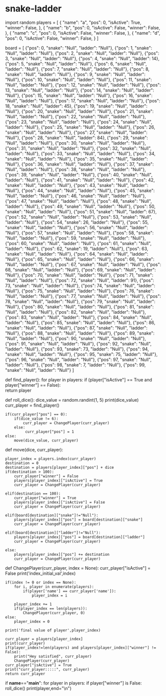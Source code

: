 # snake-ladder
import random
players = [
    {
        "name": "a",
        "pos": 0,
        "isActive": True,
        "winner": False,
    },
    {
        "name": "b",
        "pos": 0,
        "isActive": False,
        "winner": False,
    },
    {
        "name": "c",
        "pos": 0,
        "isActive": False,
        "winner": False,
    },
    {
        "name": "d",
        "pos": 0,
        "isActive": False,
        "winner": False,
    }
]

board = [
    {"pos": 0, "snake": "Null", "ladder": "Null"},
    {"pos": 1, "snake": "Null", "ladder": "Null"},
    {"pos": 2, "snake": "Null", "ladder": "Null"},
    {"pos": 3, "snake": "Null", "ladder": "Null"},
    {"pos": 4, "snake": "Null", "ladder": 14},
    {"pos": 5, "snake": "Null", "ladder": "Null"},
    {"pos": 6, "snake": "Null", "ladder": "Null"},
    {"pos": 7, "snake": "Null", "ladder": "Null"},
    {"pos": 8, "snake": "Null", "ladder": "Null"},
    {"pos": 9, "snake": "Null", "ladder": "Null"},
    {"pos": 10, "snake": "Null", "ladder": "Null"},
    {"pos": 11, "snake": "Null", "ladder": "Null"},
    {"pos": 12, "snake": "Null", "ladder": "Null"},
    {"pos": 13, "snake": "Null", "ladder": "Null"},
    {"pos": 14, "snake": "Null", "ladder": "Null"},
    {"pos": 15, "snake": "Null", "ladder": "Null"},
    {"pos": 16, "snake": "Null", "ladder": "Null"},
    {"pos": 17, "snake": "Null", "ladder": "Null"},
    {"pos": 18, "snake": "Null", "ladder": 45},
    {"pos": 19, "snake": "Null", "ladder": "Null"},
    {"pos": 20, "snake": "Null", "ladder": "Null"},
    {"pos": 21, "snake": "Null", "ladder": "Null"},
    {"pos": 22, "snake": "Null", "ladder": "Null"},
    {"pos": 23, "snake": "Null", "ladder": "Null"},
    {"pos": 24, "snake": "Null", "ladder": "Null"},
    {"pos": 25, "snake": "Null", "ladder": "Null"},
    {"pos": 26, "snake": "Null", "ladder": "Null"},
    {"pos": 27, "snake": "Null", "ladder": "Null"},
    {"pos": 28, "snake": "Null", "ladder": 84},
    {"pos": 29, "snake": "Null", "ladder": "Null"},
    {"pos": 30, "snake": "Null", "ladder": "Null"},
    {"pos": 31, "snake": "Null", "ladder": "Null"},
    {"pos": 32, "snake": "Null", "ladder": "Null"},
    {"pos": 33, "snake": "Null", "ladder": "Null"},
    {"pos": 34, "snake": "Null", "ladder": "Null"},
    {"pos": 35, "snake": "Null", "ladder": "Null"},
    {"pos": 36, "snake": "Null", "ladder": "Null"},
    {"pos": 37, "snake": "Null", "ladder": "Null"},
    {"pos": 38, "snake": "Null", "ladder": "Null"},
    {"pos": 39, "snake": "Null", "ladder": "Null"},
    {"pos": 40, "snake": "Null", "ladder": "Null"},
    {"pos": 41, "snake": "Null", "ladder": "Null"},
    {"pos": 42, "snake": "Null", "ladder": "Null"},
    {"pos": 43, "snake": "Null", "ladder": "Null"},
    {"pos": 44, "snake": "Null", "ladder": "Null"},
    {"pos": 45, "snake": "Null", "ladder": "Null"},
    {"pos": 46, "snake": "Null", "ladder": "Null"},
    {"pos": 47, "snake": "Null", "ladder": "Null"},
    {"pos": 48, "snake": "Null", "ladder": "Null"},
    {"pos": 49, "snake": "Null", "ladder": "Null"},
    {"pos": 50, "snake": "Null", "ladder": "Null"},
    {"pos": 51, "snake": "Null", "ladder": 67},
    {"pos": 52, "snake": "Null", "ladder": "Null"},
    {"pos": 53, "snake": "Null", "ladder": "Null"},
    {"pos": 54, "snake": 26, "ladder": "Null"},
    {"pos": 55, "snake": "Null", "ladder": "Null"},
    {"pos": 56, "snake": "Null", "ladder": "Null"},
    {"pos": 57, "snake": "Null", "ladder": "Null"},
    {"pos": 58, "snake": "Null", "ladder": "Null"},
    {"pos": 59, "snake": "Null", "ladder": "Null"},
    {"pos": 60, "snake": "Null", "ladder": "Null"},
    {"pos": 61, "snake": "Null", "ladder": "Null"},
    {"pos": 62, "snake": 19, "ladder": "Null"},
    {"pos": 63, "snake": "Null", "ladder": "Null"},
    {"pos": 64, "snake": "Null", "ladder": "Null"},
    {"pos": 65, "snake": "Null", "ladder": "Null"},
    {"pos": 66, "snake": "Null", "ladder": "Null"},
    {"pos": 67, "snake": "Null", "ladder": "Null"},
    {"pos": 68, "snake": "Null", "ladder": "Null"},
    {"pos": 69, "snake": "Null", "ladder": "Null"},
    {"pos": 70, "snake": "Null", "ladder": "Null"},
    {"pos": 71, "snake": "Null", "ladder": "Null"},
    {"pos": 72, "snake": "Null", "ladder": 91},
    {"pos": 73, "snake": "Null", "ladder": "Null"},
    {"pos": 74, "snake": "Null", "ladder": "Null"},
    {"pos": 75, "snake": "Null", "ladder": "Null"},
    {"pos": 76, "snake": "Null", "ladder": "Null"},
    {"pos": 77, "snake": "Null", "ladder": "Null"},
    {"pos": 78, "snake": "Null", "ladder": "Null"},
    {"pos": 79, "snake": "Null", "ladder": "Null"},
    {"pos": 80, "snake": "Null", "ladder": "Null"},
    {"pos": 81, "snake": "Null", "ladder": "Null"},
    {"pos": 82, "snake": "Null", "ladder": "Null"},
    {"pos": 83, "snake": "Null", "ladder": "Null"},
    {"pos": 84, "snake": "Null", "ladder": "Null"},
    {"pos": 85, "snake": "Null", "ladder": "Null"},
    {"pos": 86, "snake": "Null", "ladder": "Null"},
    {"pos": 87, "snake": "Null", "ladder": "Null"},
    {"pos": 88, "snake": "Null", "ladder": "Null"},
    {"pos": 89, "snake": "Null", "ladder": "Null"},
    {"pos": 90, "snake": "Null", "ladder": "Null"},
    {"pos": 91, "snake": "Null", "ladder": "Null"},
    {"pos": 92, "snake": "Null", "ladder": "Null"},
    {"pos": 93, "snake": 73, "ladder": "Null"},
    {"pos": 94, "snake": "Null", "ladder": "Null"},
    {"pos": 95, "snake": 75, "ladder": "Null"},
    {"pos": 96, "snake": "Null", "ladder": "Null"},
    {"pos": 97, "snake": "Null", "ladder": "Null"},
    {"pos": 98, "snake": 7, "ladder": "Null"},
    {"pos": 99, "snake": "Null", "ladder": "Null"}
]

def find_player():
    for player in players:
        if (player["isActive"] == True and player["winner"] == False):  
            return player
    
def roll_dice():
    dice_value = random.randint(1, 5)
    print(dice_value)
    curr_player = find_player()
    
    if(curr_player["pos"] == 0):
        if(dice_value != 6):
            curr_player = ChangePlayer(curr_player)
        else:
             curr_player["pos"] = 1
    else:
        move(dice_value, curr_player)


def move(dice, curr_player):
    
    player_index = players.index(curr_player)
    destination = 0
    destination = players[player_index]["pos"] + dice
    if(destination > 100):
        curr_player["winner"] = False
        players[player_index]["isActive"] = True
        curr_player = ChangePlayer(curr_player)

    elif(destination == 100):
        curr_player["winner"] = True
        players[player_index]["isActive"] = False
        curr_player = ChangePlayer(curr_player)
    
    elif(board[destination]["snake"]!="Null"):
        players[player_index]["pos"] = board[destination]["snake"] 
        curr_player = ChangePlayer(curr_player)

    elif(board[destination]["ladder"]!="Null"):
        players[player_index]["pos"] = board[destination]["ladder"]
        curr_player = ChangePlayer(curr_player)

    else:
        players[player_index]["pos"] += destination
        curr_player = ChangePlayer(curr_player)

def ChangePlayer(curr_player, index = None):
    curr_player["isActive"] = False
    print('index_initial_val',index)

    if(index != 0 or index == None):
        for i, player in enumerate(players):
            if(player['name'] == curr_player['name']):
                player_index = i

        player_index += 1
        if(player_index == len(players)):
            ChangePlayer(curr_player, 0)
    else:
        player_index = 0

    print('final value of player',player_index)

    curr_player = players[player_index]
    print(curr_player)
    if(player_index!=len(players) and players[player_index]["winner"] != False):
        print("Hey satisfied", curr_player)
        ChangePlayer(curr_player)
    curr_player["isActive"] = True
    print("curr_player:::::", curr_player)
    return curr_player
    
if __name__=="__main__":
    for player in players:
        if player["winner"] is False:
            roll_dice()
        print(player,end="\n")

